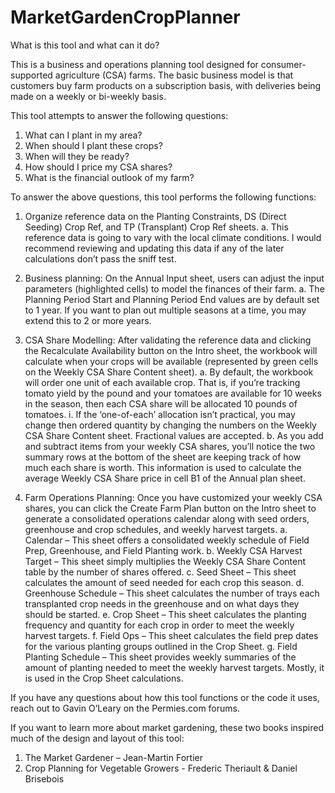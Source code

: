 # MarketGardenCropPlanner

What is this tool and what can it do?

This is a business and operations planning tool designed for consumer-supported agriculture (CSA) farms. The basic business model is that customers buy farm products on a subscription basis, with deliveries being made on a weekly or bi-weekly basis. 

This tool attempts to answer the following questions:
1.	What can I plant in my area?
2.	When should I plant these crops?
3.	When will they be ready?
4.	How should I price my CSA shares?
5.	What is the financial outlook of my farm?

To answer the above questions, this tool performs the following functions:
1.	Organize reference data on the Planting Constraints, DS (Direct Seeding) Crop Ref, and TP (Transplant) Crop Ref sheets.
  a.	This reference data is going to vary with the local climate conditions. I would recommend reviewing and updating this data if any of the later calculations don’t pass the sniff test.

2.	Business planning: On the Annual Input sheet, users can adjust the input parameters (highlighted cells) to model the finances of their farm. 
  a.	The Planning Period Start and Planning Period End values are by default set to 1 year. If you want to plan out multiple seasons at a time, you may extend this to 2 or more years.

3.	CSA Share Modelling: After validating the reference data and clicking the Recalculate Availability button on the Intro sheet, the workbook will calculate when your crops will be available (represented by green cells on the Weekly CSA Share Content sheet).
  a.	By default, the workbook will order one unit of each available crop. That is, if you’re tracking tomato yield by the pound and your tomatoes are available for 10 weeks in the season, then each CSA share will be allocated 10 pounds of tomatoes.
    i.	If the ‘one-of-each’ allocation isn’t practical, you may change then ordered quantity by changing the numbers on the Weekly CSA Share Content sheet. Fractional values are accepted.
  b.	As you add and subtract items from your weekly CSA shares, you’ll notice the two summary rows at the bottom of the sheet are keeping track of how much each share is worth. This information is used to calculate the average Weekly CSA Share price in cell B1 of the Annual plan sheet.

4.	Farm Operations Planning: Once you have customized your weekly CSA shares, you can click the Create Farm Plan button on the Intro sheet to generate a consolidated operations calendar along with seed orders, greenhouse and crop schedules, and weekly harvest targets.
  a.	Calendar – This sheet offers a consolidated weekly schedule of Field Prep, Greenhouse, and Field Planting work.
  b.	Weekly CSA Harvest Target – This sheet simply multiplies the Weekly CSA Share Content table by the number of shares offered. 
  c.	Seed Sheet – This sheet calculates the amount of seed needed for each crop this season.
  d.	Greenhouse Schedule – This sheet calculates the number of trays each transplanted crop needs in the greenhouse and on what days they should be started.
  e.	Crop Sheet – This sheet calculates the planting frequency and quantity for each crop in order to meet the weekly harvest targets.
  f.	Field Ops – This sheet calculates the field prep dates for the various planting groups outlined in the Crop Sheet.
  g.	Field Planting Schedule – This sheet provides weekly summaries of the amount of planting needed to meet the weekly harvest targets. Mostly, it is used in the Crop Sheet calculations.


If you have any questions about how this tool functions or the code it uses, reach out to Gavin O’Leary on the Permies.com forums. 

If you want to learn more about market gardening, these two books inspired much of the design and layout of this tool:
1.	The Market Gardener – Jean-Martin Fortier
2.	Crop Planning for Vegetable Growers - Frederic Theriault & Daniel Brisebois

